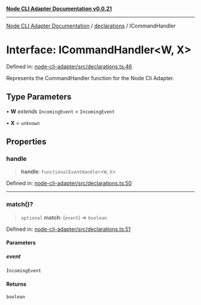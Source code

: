 [**Node CLI Adapter Documentation v0.0.21**](../../README.md)

***

[Node CLI Adapter Documentation](../../modules.md) / [declarations](../README.md) / ICommandHandler

# Interface: ICommandHandler\<W, X\>

Defined in: [node-cli-adapter/src/declarations.ts:46](https://github.com/stonemjs/node-cli-adapter/blob/3323167ff73e7c9f811f72d8b7db77f6e1756f38/src/declarations.ts#L46)

Represents the CommandHandler function for the Node Cli Adapter.

## Type Parameters

• **W** *extends* `IncomingEvent` = `IncomingEvent`

• **X** = `unknown`

## Properties

### handle

> **handle**: `FunctionalEventHandler`\<`W`, `X`\>

Defined in: [node-cli-adapter/src/declarations.ts:50](https://github.com/stonemjs/node-cli-adapter/blob/3323167ff73e7c9f811f72d8b7db77f6e1756f38/src/declarations.ts#L50)

***

### match()?

> `optional` **match**: (`event`) => `boolean`

Defined in: [node-cli-adapter/src/declarations.ts:51](https://github.com/stonemjs/node-cli-adapter/blob/3323167ff73e7c9f811f72d8b7db77f6e1756f38/src/declarations.ts#L51)

#### Parameters

##### event

`IncomingEvent`

#### Returns

`boolean`
